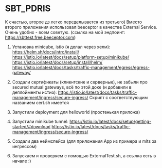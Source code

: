# SBT_PDRIS

К счастью, второе дз легко переделывается из третьего)
Вместо второго приложения использовал beeceptor в качестве External Service. Очень удобно - всем советую.
(ссылка на мой эндпоинт: https://sbttest.free.beeceptor.com)

1) Установка minicube, istio (я делал через хелм):
https://helm.sh/docs/intro/install/
https://istio.io/latest/docs/setup/platform-setup/minikube/
https://istio.io/latest/docs/setup/install/helm/
https://istio.io/latest/docs/tasks/traffic-management/egress/egress-gateway/

2) Создали сертификаты  (клиентские и серверные), не забыли про secured mutual gateways, всё по этой доке (и добавили в деплойменты истио):
https://istio.io/latest/docs/tasks/traffic-management/ingress/secure-ingress/
Скрипт с соответствующим названием cert.sh имеется

3) Запустили deployment для helloworld (простенькая приложа)

4) Запустили minikube tunnel:
https://istio.io/latest/docs/setup/getting-started/#download
https://istio.io/latest/docs/tasks/traffic-management/ingress/secure-ingress/

5) Создали два неймспейса (для приложения App из примера и mlts за ингрессом)

6) Запускаем и проверяем с помощью ExternalTest.sh, а ссылка есть в начале :)